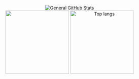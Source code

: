 <p align="center">
  <img src="https://github-readme-stats.vercel.app/api?username=AndyDevv&custom_title=General%20GitHub%20Stats&theme=nightowl" alt="General GitHub Stats" />
  <br/>
  <img src="https://github-readme-stats.vercel.app/api/wakatime?username=AndyDevv&theme=nightowl&layout=compact&langs_count=8" height="200" /> 
  <img src="https://github-readme-stats.vercel.app/api/top-langs/?username=AndyDevv&layout=compact&theme=nightowl" alt="Top langs" height="200" />
</p>
